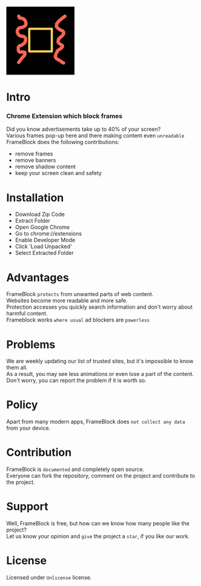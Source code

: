 ![](https://raw.githubusercontent.com/Roseinfire/FrameBlock/main/Frameblock(192x192).png)
# Intro
### Chrome Extension which block frames
Did you know advertisements take up to 40% of your screen? <br>
Various frames pop-up here and there making content even `unreadable` <br>
FrameBlock does the following contributions:
* remove frames
* remove banners
* remove shadow content
* keep your screen clean and safety
# Installation
* Download Zip Code
* Extract Folder
* Open Google Chrome
* Go to chrome://extensions
* Enable Developer Mode
* Click 'Load Unpacked'
* Select Extracted Folder
# Advantages
FrameBlock `protects` from unwanted parts of web content. <br>
Websites become more readable and more safe. <br>
Protection accesses you quickly search information and don't worry about harmful content. <br>
Frameblock works `where usual` ad blockers are `powerless`
# Problems
We are weekly updating our list of trusted sites, but it's impossible to know them all. <br>
As a result, you may see less animations or even lose a part of the content. <br>
Don't worry, you can report the problem if it is worth so.
# Policy
Apart from many modern apps, FrameBlock does `not collect any data` from your device. 
# Contribution
FrameBlock is `documented` and completely open source. <br>
Everyone can fork the repository, comment on the project and contribute to the project.
# Support
Well, FrameBlock is free, but how can we know how many people like the project? <br>
Let us know your opinion and `give` the project a `star`, if you like our work.
# License
Licensed under `Unlicense` license.
